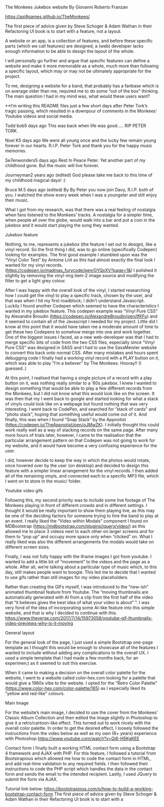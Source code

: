 The Monkees Jukebox website
By Giovanni Roberto Franzan

https://asi9games.github.io/TheMonkees/

The first piece of advice given by Steve Schoger & Adam Wathan in their Refactoring UI book is to start with a feature, not a layout.

A website or an app, is a collection of features, and before these specific parts (which we call features) are designed, a (web) developer lacks enough information to be able to design the layout of the whole.

I will personally go further and argue that specific features can define a website and make it more memorable as a whole, much more than following a specific layout, which may or may not be ultimately appropriate for the project.

To me, designing a website for a band, that probably has a fanbase which is on average older than me, required me to do some “out of the box” thinking. The main question I had in my mind was, what would these users want?

**I’m writing this README files just a few short days after Peter Tork’s tragic passing, which resulted in a downpour of comments in the Monkees’ Youtube videos and social media.


Todd bob5 days ago
This was back when life was good..... RIP PETER TORK.﻿

Noel K5 days ago
We were all young once and the lucky few remain young forever in our hearts. R.I.P. Peter Tork and thank you for the happy music memories.﻿

Se7enwonders5 days ago
Rest In Peace Peter.  Yet another part of my childhood gone.  But the music will live forever.

Journeyman2 years ago (edited)
God please take me back to this time of my childhood magical days! 
:)﻿

Bruce M.5 days ago (edited)
By By Peter you now join Davy, R.I.P. both of you. I watched the show every week when I was a youngster and still enjoy their music.﻿


What I got from my research, was that there was a real feeling of nostalgia when fans listened to the Monkees’ tracks. A nostalgia for a simpler time, when people all over the globe, would walk into a bar and put a coin in the jukebox and it would start playing the song they wanted.

Jukebox feature

Nothing, to me, represents a jukebox (the feature I set out to design), like a vinyl record. So the first thing I did, was to go online (specifically Codepen) looking for examples.
The first good example I stumbled upon was the “Vinyl Color Test” by Antoine Lnit as this had almost exactly the final look I wanted for my vinyl records. (https://codepen.io/madmax_furycode/pen/GYQxXV?page=1&)
I polished it slightly by removing the vinyl-img item-2 image source and modifying the filter to get a light grey colour.

After I was happy with the overall look of the vinyl, I started researching how I could get the vinyl to play a specific track, chosen by the user, and that was when I hit my first roadblock; I didn’t understand Javascript. Luckily I found another Codepen which seemed to have the characteristics I wanted in my jukebox feature. This codepen example was “Vinyl Pure CSS” by Alexandre Broudin (https://codepen.io/AlexandreBroudin/pen/IfKFu) and it seemed to contain all of the Javascript I needed for my project. Little did I know at this point that it would have taken me a moderate amount of time to get these two Codepens to somehow merge into one and work together. One of the biggest issues I faced, as a new web-developer was that I had to merge specific bits of code from the two CSS files, especially since “Vinyl Pure CSS” was designed in SASS and I had to use the SassMeister website to convert this back onto normal CSS. After many mistakes and hours spent debugging code I finally had a working vinyl record with a PLAY button on it, which was able to play “I’m a believer” by The Monkees. Hooray!! (I guessed..)

At this point, I realised that having a single picture of a record with a play button on it, was nothing really similar to a ‘60s jukebox. I knew I wanted to design something that would be able to play a few different records from the Monkees, but I did not know what this would look like on the screen. It was then that my I went back to google and started looking for what a stack of vinyls could look like on a webpage but found nothing that was very interesting. I went back to CodePen, and searched for ”stack of cards” and “photo stack”, hoping that something useful would come out of it. And finally, this was when I found “Snap Stack” by the Appnotist (https://codepen.io/TheAppnotist/pen/oJMwZK). I initially thought this could work really well as a way of stacking records on the same page. After many more hours of trials later, however, I came to the realisation that the particular arrangement pattern on that Codepen was not going to work for my website, and it would have become a very confusing experience for the user. 

I did, however decide to keep the way in which the photos would rotate, once hovered over by the user (on desktop) and decided to design this feature with a simpler linear arrangement for the vinyl records. I then added all of the remaining vinyls, and connected each to a specific MP3 file, which I went on to store in the music/ folder.

Youtube video gifs

Following this, my second priority was to include some live footage of The Monkees playing in front of different crowds and in different settings. I thought it would be really important to show them playing live, as this may be one of the deciding factors for someone trying to hire the band to play at an event. I really liked the “Video within Modals” component I found on MDBootstrap (https://mdbootstrap.com/plugins/jquery/video/) as this allowed me to place 3 videos next to each other on larger screens and for them to “pop up” and occupy more space only when “clicked” on. What I really liked was also the different arrangements the modals would take on different screen sizes.

Finally, I was not fully happy with the iframe images I got from youtube. I wanted to add a little bit of “movement” to the videos and the page as a whole. After all, we’re talking about a particular type of music which, to this day, still makes people want to boogie. This led me to decide that I wanted to use gifs rather than still images for my video placeholders.

Rather than creating the GIFs myself, I was introduced to the “new-ish” animated thumbnail feature from Youtube. The “moving thumbnails are automatically generated with AI from a clip from the first half of the video that “it believes gives the best idea of what your video is about” ”.
I was very fond of the idea of incorporating some AI-like feature into this simple website, and that is why I decided to continue with this.
https://www.theverge.com/2017/7/14/15973058/youtube-gif-thumbnails-video-previews-why-is-it-moving

General layout

For the general look of the page, I just used a simple Bootstrap one-page template as I thought this would be enough to showcase all of the features I wanted to include without adding any complications to the overall UX. I used a simple template that I had made a few months back, for an experimen,t as it seemed to suit this exercise.

When it came to making a decision on the overall color palette for the website, I went to a website called color-hex.com looking for a palette that would give a 1960s vibe to the website. I opted for the “Retro Color Palette” (https://www.color-hex.com/color-palette/165) as I especially liked its “yellow and red-like” colours. 

Main Image

For the website’s main image, I decided to use the cover from the Monkees’ Classic Album Collection and then edited the image slightly in Photoshop to give it a retro/cartoon-like effect. This turned out to work nicely with the overall color palette. In order to get the desired effect, I loosely followed the instructions from the video below as well as my own (6+ years) experience with Photoshop
https://www.youtube.com/watch?v=Qi6-H5KgKEE

Contact form
I finally built a working HTML contact form using a Bootstrap 4 framework and AJAX with PHP. For this feature,  I followed a tutorial from Bootstrapious which allowed me how to code the contact form in HTML, and add real-time validation to any required fields. I then followed their instructions to code the PHP script which handles the data in the contact form and sends the email to the intended recipient. Lastly, I used JQuery to submit the form via AJAX.

Tutorial link below:
https://bootstrapious.com/p/how-to-build-a-working-bootstrap-contact-form
The first piece of advice given by Steve Schoger & Adam Wathan in their Refactoring UI book is to start with a